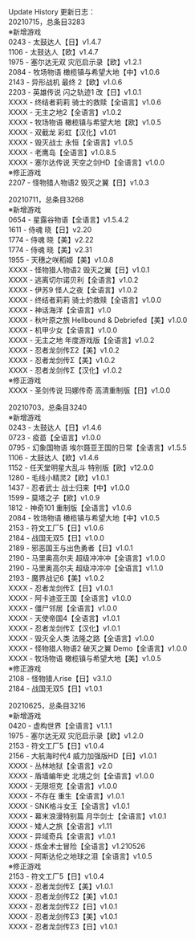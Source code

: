 Update History 更新日志：  
20210715，总条目3283  
※新增游戏  
0243 - 太鼓达人【日】v1.4.7  
1106 - 太鼓达人【欧】v1.4.7  
1975 - 塞尔达无双 灾厄启示录【欧】v1.2.1  
2084 - 牧场物语 橄榄镇与希望大地【中】v1.0.6  
2143 - 异形战机 最终 2【欧】v1.0.6  
2203 - 英雄传说 闪之轨迹1 改【日】v1.0.1  
XXXX - 终结者莉莉 骑士的救赎【全语言】v1.0.6  
XXXX - 无主之地2【全语言】v1.0.2  
XXXX - 牧场物语 橄榄镇与希望大地【欧】v1.0.5  
XXXX - 双截龙 彩虹【汉化】v1.01  
XXXX - 毁灭战士 永恒【全语言】v1.0.5  
XXXX - 老鹰岛【全语言】v1.0.8.5  
XXXX - 塞尔达传说 天空之剑HD【全语言】v1.0.0  
※修正游戏  
2207 - 怪物猎人物语2 毁灭之翼【日】v1.0.3  
  
20210711，总条目3268  
※新增游戏  
0654 - 星露谷物语【全语言】v1.5.4.2  
1611 - 侍魂 晓【日】v2.20  
1774 - 侍魂 晓【美】v2.22  
1774 - 侍魂 晓【美】v2.31  
1955 - 天穗之咲稻姬【美】v1.0.8  
XXXX - 怪物猎人物语2 毁灭之翼【日】v1.0.1  
XXXX - 逃离切尔诺贝利【全语言】v1.0.2  
XXXX - 伊苏9 怪人之夜【全语言】v1.0.2  
XXXX - 终结者莉莉 骑士的救赎【全语言】v1.0.0  
XXXX - 神话海洋【全语言】v1.0  
XXXX - 秋叶原之旅 Hellbound & Debriefed【美】v1.0.0  
XXXX - 机甲少女【全语言】v1.0.0  
XXXX - 无主之地 年度游戏版【全语言】v1.0.2  
XXXX - 忍者龙剑传Σ2【美】v1.0.2  
XXXX - 忍者龙剑传Σ【美】v1.0.2  
XXXX - 忍者龙剑传Σ【汉化】v1.0.2  
※修正游戏  
XXXX - 圣剑传说 玛娜传奇 高清重制版【日】v1.0.0  
  
20210703，总条目3240  
※新增游戏  
0243 - 太鼓达人【日】v1.4.6  
0723 - 疫苗【全语言】v1.0.0  
0795 - 幻象国物语 埃尔聂亚王国的日常【全语言】v1.5.5  
1106 - 太鼓达人【欧】v1.4.6  
1152 - 任天堂明星大乱斗 特别版【欧】v12.0.0  
1280 - 毛线小精灵2【欧】v1.0.1  
1437 - 忍者武士 战士归来【中】v1.0.0  
1599 - 莫塔之子【欧】v1.0.9  
1812 - 神奇101 重制版【全语言】v1.0.6  
2084 - 牧场物语 橄榄镇与希望大地【中】v1.0.5  
2153 - 符文工厂5【日】v1.0.6  
2184 - 战国无双5【日】v1.0.0  
2189 - 邪恶国王与出色勇者【日】v1.0.1  
2190 - 马里奥高尔夫 超级冲冲冲【全语言】v1.0.0  
2190 - 马里奥高尔夫 超级冲冲冲【全语言】v1.1.0  
2193 - 魔界战记6【美】v1.0.2  
XXXX - 忍者龙剑传Σ【日】v1.0.1  
XXXX - 阿卡迪亚王国【全语言】v1.0.0  
XXXX - 僵尸邻居【全语言】v1.0.0  
XXXX - 天使帝国4【全语言】v1.0.1  
XXXX - 忍者龙剑传Σ【汉化】v1.0.1  
XXXX - 毁灭全人类 法隆之路【全语言】v1.0.0  
XXXX - 怪物猎人物语2 破灭之翼 Demo【全语言】v1.0.0  
XXXX - 牧场物语 橄榄镇与希望大地【美】v1.0.5  
※修正游戏  
2108 - 怪物猎人rise【日】v3.1.0  
2184 - 战国无双5【日】v1.0.1  
  
20210625，总条目3216  
※新增游戏  
0420 - 虚构世界【全语言】v1.1.1  
1975 - 塞尔达无双 灾厄启示录【欧】v1.2.0  
2153 - 符文工厂5【日】v1.0.4  
2156 - 大航海时代4 威力加强版HD【日】v1.0.1  
XXXX - 丛林地狱【全语言】v2.0  
XXXX - 盾墙编年史 北境之剑【全语言】v1.0.0  
XXXX - 无限坦克【全语言】v1.0.0  
XXXX - 不存在 重生【全语言】v1.0.1  
XXXX - SNK格斗女王【全语言】v1.0.1  
XXXX - 幕末浪漫特别篇 月华剑士【全语言】v1.0.1  
XXXX - 矮人之旅【全语言】v1.11  
XXXX - 异域奇兵【全语言】v1.0.1  
XXXX - 炼金术士冒险【全语言】v1.210526  
XXXX - 阿斯达伦之地球之泪【全语言】v1.0.5  
※修正游戏  
2153 - 符文工厂5【日】v1.0.4  
XXXX - 忍者龙剑传Σ【美】v1.0.1  
XXXX - 忍者龙剑传Σ2【美】v1.0.1  
XXXX - 忍者龙剑传Σ2【日】v1.0.1  
XXXX - 忍者龙剑传Σ3【美】v1.0.1  
XXXX - 忍者龙剑传Σ3【日】v1.0.1
